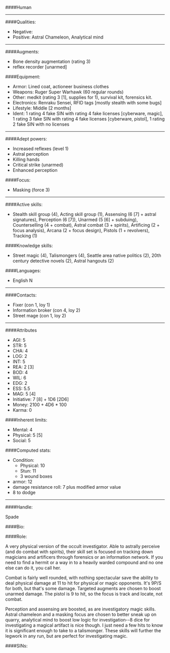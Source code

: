 ####Human
____
####Qualities:

- Negative: 
- Positive: Astral Chameleon, Analytical mind

____
####Augments:

- Bone density augmentation (rating 3)
- reflex recorder [unarmed]

####Equipment:

- Armor: Lined coat, actioneer business clothes
- Weapons: Ruger Super Warhawk (60 regular rounds)
- Other: medkit (rating 3 [1], supplies for 1), survival kit, forensics kit.
- Electronics: Renraku Sensei, RFID tags [mostly stealth with some bugs] 
- Lifestyle: Middle [2 months]
- Ident: 1 rating 4 fake SIN with rating 4 fake licenses [cyberware, magic], 1 rating 3 fake SIN with rating 4 fake licenses [cyberware, pistol], 1 rating 2 fake SIN with no licenses

____
####Adept powers: 

- Increased reflexes (level 1)
- Astral perception
- Killing hands
- Critical strike (unarmed)
- Enhanced perception

####Focus:

* Masking (force 3)
____
####Active skills:

- Stealth skill group (4), Acting skill group (1), Assensing (6 [7] + astral signatures), Perception (6 [7]), Unarmed (5 [6] + subduing), Counterselling (4 + combat), Astral combat (3 + spirits), Artificing (2 + focus analysis), Arcana (2 + focus design), Pistols (1 + revolvers), Tracking (1)

####Knowledge skills:

- Street magic (4), Talismongers (4), Seattle area native politics (2), 20th century detective novels (2), Astral hangouts (2)

####Languages:

- English N

____
####Contacts:

- Fixer (con 1, loy 1)
- Information broker (con 4, loy 2)
- Street mage (con 1, loy 2)

____
####Attributes

- AGI: 5
- STR: 5
- CHA: 4
- LOG: 2
- INT: 5
- REA: 2 [3]
- BOD: 4
- WIL: 6
- EDG: 2
- ESS: 5.5
- MAG: 5 [4]
- Initiative: 7 [8] + 1D6 [2D6]
- Money: 2100 + 4D6 * 100
- Karma: 0

####Inherent limits:

- Mental: 4
- Physical: 5 [5]
- Social: 5

####Computed stats:

- Condition:
	- Physical: 10
	- Stun: 11
	- 3 wound boxes
- armor: 12
- damage resistance roll: 7 plus modified armor value
- 8 to dodge

____
####Handle:

Spade

####Bio:



####Role:

A very physical version of the occult investigator. Able to astrally perceive (and do combat with spirits), their skill set is focused on tracking down magicians and artificers through forensics or an information network. If you need to find a hermit or a way in to a heavily warded compound and no one else can do it, you call her. 

Combat is fairly well rounded, with nothing spectacular save the ability to deal physical damage at 11 to hit for physical or magic opponents. It's 9P/S for both, but that's some damage. Targeted augments are chosen to boost unarmed damage. The pistol is 9 to hit, so the focus is track and locate, not combat. 

Perception and assensing are boosted, as are investigatory magic skills. Astral chameleon and a masking focus are chosen to better sneak up on quarry, analytical mind to boost low logic for investigation--8 dice for investigating a magical artifact is nice though. I just need a few hits to know it is significant enough to take to a talismonger. These skills will further the legwork in any run, but are perfect for investigating magic.

####SINs: